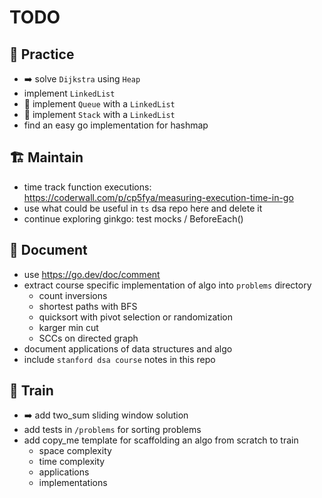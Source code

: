 # TODO

## 💪 Practice
- ➡️ solve `Dijkstra` using `Heap`
- implement `LinkedList`
- 🤔 implement `Queue` with a `LinkedList`
- 🤔 implement `Stack` with a `LinkedList`
- find an easy go implementation for hashmap

## 🏗️ Maintain
- time track function executions: https://coderwall.com/p/cp5fya/measuring-execution-time-in-go
- use what could be useful in `ts` dsa repo here and delete it
- continue exploring ginkgo: test mocks / BeforeEach()

## 📔 Document
- use https://go.dev/doc/comment
- extract course specific implementation of algo into `problems` directory
    - count inversions
    - shortest paths with BFS
    - quicksort with pivot selection or randomization
    - karger min cut
    - SCCs on directed graph
- document applications of data structures and algo
- include `stanford dsa course` notes in this repo

## 🧗 Train
- ➡️ add two_sum sliding window solution
- add tests in `/problems` for sorting problems
- add copy_me template for scaffolding an algo from scratch to train
    - space complexity
    - time complexity
    - applications
    - implementations
